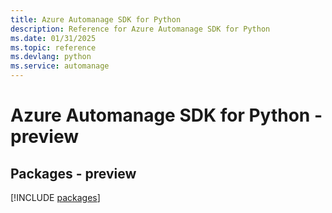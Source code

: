 ```yaml
---
title: Azure Automanage SDK for Python
description: Reference for Azure Automanage SDK for Python
ms.date: 01/31/2025
ms.topic: reference
ms.devlang: python
ms.service: automanage
---
```

# Azure Automanage SDK for Python - preview
## Packages - preview
[!INCLUDE [packages](automanage-index.md)]